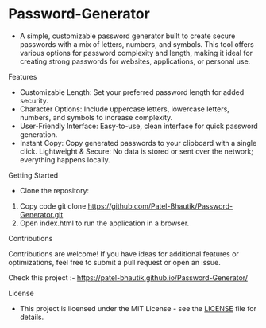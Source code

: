 # Password-Generator

* A simple, customizable password generator built to create secure passwords with a mix of letters, numbers, and symbols. This tool offers various options for password complexity and length, making it ideal for creating strong passwords for websites, applications, or personal use.

Features

* Customizable Length: Set your preferred password length for added security.
* Character Options: Include uppercase letters, lowercase letters, numbers, and symbols to increase complexity.
* User-Friendly Interface: Easy-to-use, clean interface for quick password generation.
* Instant Copy: Copy generated passwords to your clipboard with a single click.
Lightweight & Secure: No data is stored or sent over the network; everything happens locally.

Getting Started

* Clone the repository:
1. Copy code
	git clone https://github.com/Patel-Bhautik/Password-Generator.git
2. Open index.html to run the application in a browser.

Contributions

Contributions are welcome! If you have ideas for additional features or optimizations, feel free to submit a pull request or open an issue.

Check this project :- https://patel-bhautik.github.io/Password-Generator/

License
* This project is licensed under the MIT License - see the [LICENSE](https://github.com/Patel-Bhautik/Password-Generator#MIT-1-ov-file) file for details.
